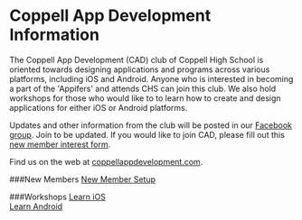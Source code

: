# Coppell App Development Information

The Coppell App Development (CAD) club of Coppell High School is oriented towards designing applications and programs across various platforms, including iOS and Android. Anyone who is interested in becoming a part of the 'Appifers' and attends CHS can join this club. We also hold workshops for those who would like to to learn how to create and design applications for either iOS or Android platforms.

Updates and other information from the club will be posted in our [Facebook group](https://www.facebook.com/groups/appify/). Join to be updated. If you would like to join CAD, please fill out this [new member interest form](http://tinyurl.com/cadsignupform).

Find us on the web at [coppellappdevelopment.com](http://coppellappdevelopment.com/).

###New Members
[New Member Setup](https://github.com/CoppellAppDevelopment/new-members)  

###Workshops
[Learn iOS](https://github.com/CoppellAppDevelopment/Learn-iOS)  
[Learn Android](https://github.com/CoppellAppDevelopment/Learn-Android)

